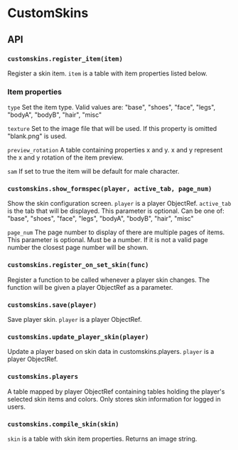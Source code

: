 # CustomSkins
## API

### `customskins.register_item(item)`
Register a skin item. `item` is a table with item properties listed below.

### Item properties
`type`
Set the item type. Valid values are: "base", "shoes", "face", "legs", "bodyA", "bodyB", "hair", "misc"

`texture`
Set to the image file that will be used. If this property is omitted "blank.png" is used.

`preview_rotation`
A table containing properties x and y. x and y represent the x and y rotation of the item preview.

`sam`
If set to true the item will be default for male character.


### `customskins.show_formspec(player, active_tab, page_num)`
Show the skin configuration screen.
`player` is a player ObjectRef.
`active_tab` is the tab that will be displayed. This parameter is optional.
Can be one of: "base", "shoes", "face", "legs", "bodyA", "bodyB", "hair", "misc"

`page_num` The page number to display of there are multiple pages of items.
This parameter is optional. Must be a number. If it is not a valid page number the closest page number will be shown.

### `customskins.register_on_set_skin(func)`
Register a function to be called whenever a player skin changes.
The function will be given a player ObjectRef as a parameter.

### `customskins.save(player)`
Save player skin. `player` is a player ObjectRef.

### `customskins.update_player_skin(player)`
Update a player based on skin data in customskins.players.
`player` is a player ObjectRef.

### `customskins.players`
A table mapped by player ObjectRef containing tables holding the player's selected skin items and colors.
Only stores skin information for logged in users.

### `customskins.compile_skin(skin)`
`skin` is a table with skin item properties.
Returns an image string.
